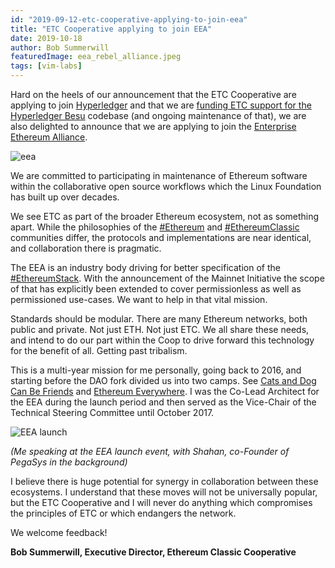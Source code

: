 ```yaml
---
id: "2019-09-12-etc-cooperative-applying-to-join-eea"
title: "ETC Cooperative applying to join EEA"
date: 2019-10-18
author: Bob Summerwill
featuredImage: eea_rebel_alliance.jpeg
tags: [vim-labs]
---
```


Hard on the heels of our announcement that the ETC Cooperative are applying to join [Hyperledger](https://www.hyperledger.org/) and that we are [funding ETC support for the Hyperledger Besu](/posts/2019-09-10-etc-support-in-hyperledger-besu) codebase (and ongoing maintenance of that), we are also delighted to announce that we are applying to join the [Enterprise Ethereum Alliance](https://entethalliance.org/).

![eea](/eea.jpeg)

We are committed to participating in maintenance of Ethereum software within the collaborative open source workflows which the Linux Foundation has built up over decades.

We see ETC as part of the broader Ethereum ecosystem, not as something apart. While the philosophies of the [#Ethereum](https://twitter.com/hashtag/Ethereum?src=hashtag_click) and [#EthereumClassic](https://twitter.com/hashtag/EthereumClassic?src=hashtag_click) communities differ, the protocols and implementations are near identical, and collaboration there is pragmatic.

The EEA is an industry body driving for better specification of the [#EthereumStack](https://twitter.com/hashtag/EthereumStack?src=hashtag_click). With the announcement of the Mainnet Initiative the scope of that has explicitly been extended to cover permissionless as well as permissioned use-cases. We want to help in that vital mission.

Standards should be modular. There are many Ethereum networks, both public and private. Not just ETH. Not just ETC. We all share these needs, and intend to do our part within the Coop to drive forward this technology for the benefit of all. Getting past tribalism.

This is a multi-year mission for me personally, going back to 2016, and starting before the DAO fork divided us into two camps. See [Cats and Dog Can Be Friends](https://bobsummerwill.com/2016/06/12/cats-and-dogs-can-be-friends/) and [Ethereum Everywhere](https://bobsummerwill.com/2016/07/12/ethereum-everywhere/). I was the Co-Lead Architect for the EEA during the launch period and then served as the Vice-Chair of the Technical Steering Committee until October 2017.

![EEA launch](/eea_launch.jpeg)

*(Me speaking at the EEA launch event, with Shahan, co-Founder of PegaSys in the background)*

I believe there is huge potential for synergy in collaboration between these ecosystems. I understand that these moves will not be universally popular, but the ETC Cooperative and I will never do anything which compromises the principles of ETC or which endangers the network.

We welcome feedback!

**Bob Summerwill, Executive Director, Ethereum Classic Cooperative**
